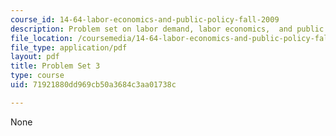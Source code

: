 ```yaml
---
course_id: 14-64-labor-economics-and-public-policy-fall-2009
description: Problem set on labor demand, labor economics,  and public policy.
file_location: /coursemedia/14-64-labor-economics-and-public-policy-fall-2009/71921880dd969cb50a3684c3aa01738c_MIT14_64F09_ps3.pdf
file_type: application/pdf
layout: pdf
title: Problem Set 3
type: course
uid: 71921880dd969cb50a3684c3aa01738c

---
```

None